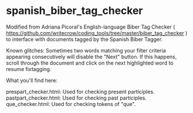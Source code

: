 # spanish_biber_tag_checker

Modified from Adriana Picoral's English-language Biber Tag Checker ( https://github.com/writecrow/coding_tools/tree/master/biber_tag_checker ) to interface with documents tagged by the Spanish Biber Tagger.

Known glitches:
Sometimes two words matching your filter criteria appearing consecutively will disable the "Next" button. If this happens, scroll through the document and click on the next highlighted word to resume fixtagging.

What you'll find here:

prespart_checker.html: Used for checking present participles.
pastpart_checker.html: Used for checking past participles.
que_checker.html: Used for checking tokens of "que".
